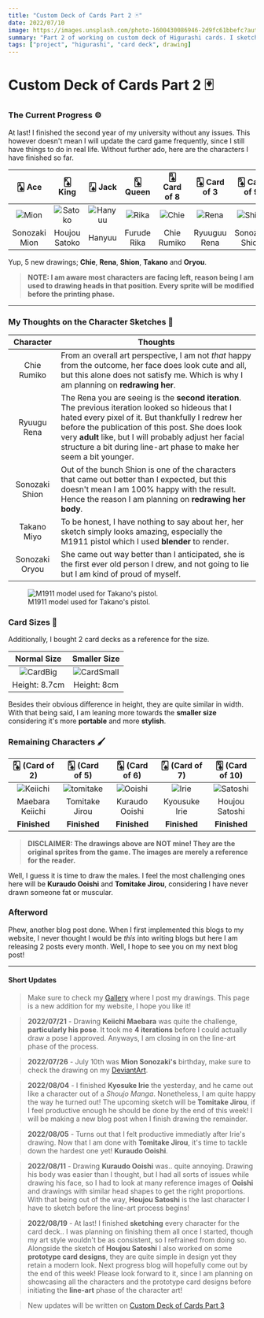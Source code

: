 ```yaml
---
title: "Custom Deck of Cards Part 2 🃏"
date: 2022/07/10
image: https://images.unsplash.com/photo-1600430086946-2d9fc61bbefc?auto=format&fit=crop&w=500&h=500&q=30
summary: "Part 2 of working on custom deck of Higurashi cards. I sketched 5 more characters, and share the idea for the card sizes."
tags: ["project", "higurashi", "card deck", drawing]
---
```


# Custom Deck of Cards Part 2 🃏

<h3 id="current-progress">The Current Progress ⚙️</h3>

At last! I finished the second year of my university without any issues. This however doesn't mean I will update the card game frequently, since I still have things to do in real life. Without further ado, here are the characters I have finished so far.

|     🂡 Ace     |      🂮 King       |      🂫 Jack       |    🂭 Queen    |  🂨 Card of 8  |  🂣 Card of 3  |   🂩 Card of 9   |    🂤 Card of 4    |    🃏 Joker     |
| :-----------: | :---------------: | :---------------: | :-----------: | :-----------: | :-----------: | :-------------: | :---------------: | :-------------: |
| ![Mion][mion] | ![Satoko][satoko] | ![Hanyuu][hanyuu] | ![Rika][rika] | ![Chie][chie] | ![Rena][rena] | ![Shion][shion] | ![Takano][takano] | ![Oryou][oryou] |
| Sonozaki Mion |   Houjou Satoko   |      Hanyuu       |  Furude Rika  |  Chie Rumiko  | Ryuuguu Rena  | Sonozaki Shion  |    Takano Miyo    | Sonozaki Oryou  |

Yup, 5 new drawings; **Chie**, **Rena**, **Shion**, **Takano** and **Oryou**.

> **NOTE: I am aware most characters are facing left, reason being I am used to drawing heads in that position. Every sprite will be modified before the printing phase.**

<hr/>

<h3 id="my-thoughts">My Thoughts on the Character Sketches 🤔</h3>

|   Character    | Thoughts                                                                                                                                                                                                                                                                                                                                      |
| :------------: | --------------------------------------------------------------------------------------------------------------------------------------------------------------------------------------------------------------------------------------------------------------------------------------------------------------------------------------------- |
|  Chie Rumiko   | From an overall art perspective, I am not _that_ happy from the outcome, her face does look cute and all, but this alone does not satisfy me. Which is why I am planning on **redrawing her**.                                                                                                                                                |
|  Ryuugu Rena   | The Rena you are seeing is the **second iteration**. The previous iteration looked so hideous that I hated every pixel of it. But thankfully I redrew her before the publication of this post. She does look very **adult** like, but I will probably adjust her facial structure a bit during line-art phase to make her seem a bit younger. |
| Sonozaki Shion | Out of the bunch Shion is one of the characters that came out better than I expected, but this doesn't mean I am 100% happy with the result. Hence the reason I am planning on **redrawing her body**.                                                                                                                                        |
|  Takano Miyo   | To be honest, I have nothing to say about her, her sketch simply looks amazing, especially the M1911 pistol which I used **blender** to render.                                                                                                                                                                                               |
| Sonozaki Oryou | She came out way better than I anticipated, she is the first ever old person I drew, and not going to lie but I am kind of proud of myself.                                                                                                                                                                                                   |

<figure>
<img src="https://i.imgur.com/MUeRCDTm.png" alt="M1911 model used for Takano's pistol."/>
<figcaption>M1911 model used for Takano's pistol.</figcaption>
</figure>

<h3 id="card-sizes">Card Sizes 📏</h3>

Additionally, I bought 2 card decks as a reference for the size.

|     Normal Size     |      Smaller Size       |
| :-----------------: | :---------------------: |
| ![CardBig][cardBig] | ![CardSmall][cardSmall] |
|    Height: 8.7cm    |       Height: 8cm       |

Besides their obvious difference in height, they are quite similar in width. With that being said, I am leaning more towards the **smaller size** considering it's more **portable** and more **stylish**.

<h3 id="remaining-characters">Remaining Characters 🖌️</h3>

|    🂢 (Card of 2)    |     🂥 (Card of 5)     |   🂦 (Card of 6)   | 🂧 (Card of 7) |   🂪 (Card of 10)    |
| :-----------------: | :-------------------: | :---------------: | :-----------: | :-----------------: |
| ![Keiichi][keiichi] | ![tomitake][tomitake] | ![Ooishi][ooishi] | ![Irie][irie] | ![Satoshi][satoshi] |
|   Maebara Keiichi   |    Tomitake Jirou     |  Kuraudo Ooishi   | Kyousuke Irie |   Houjou Satoshi    |
|    **Finished**     |     **Finished**      |   **Finished**    | **Finished**  |    **Finished**     |

> **DISCLAIMER: The drawings above are NOT mine! They are the original sprites from the game. The images are merely a reference for the reader.**

Well, I guess it is time to draw the males. I feel the most challenging ones here will be **Kuraudo Ooishi** and **Tomitake Jirou**, considering I have never drawn someone fat or muscular.

<h3 id="afterword">Afterword</h3>

Phew, another blog post done. When I first implemented this blogs to my website, I never thought I would be _this_ into writing blogs but here I am releasing 2 posts every month. Well, I hope to see you on my next blog post!

---

#### Short Updates

> Make sure to check my [Gallery](/gallery) where I post my drawings. This page is a new addition for my website, I hope you like it!

> **2022/07/21** - Drawing **Keiichi Maebara** was quite the challenge, **particularly his pose**. It took me **4 iterations** before I could actually draw a pose I approved. Anyways, I am closing in on the line-art phase of the process.

> **2022/07/26** - July 10th was **Mion Sonozaki's** birthday, make sure to check the drawing on my [DeviantArt](https://www.deviantart.com/thejayduck/art/Mion-Sonozaki-Birthday-923781589).

> **2022/08/04** - I finished **Kyosuke Irie** the yesterday, and he came out like a character out of a _Shoujo Manga_. Nonetheless, I am quite happy the way he turned out! The upcoming sketch will be **Tomitake Jirou**, if I feel productive enough he should be done by the end of this week! I will be making a new blog post when I finish drawing the remainder.

> **2022/08/05** - Turns out that I felt productive immediatly after Irie's drawing. Now that I am done with **Tomitake Jirou**, it's time to tackle down the hardest one yet! **Kuraudo Ooishi**.

> **2022/08/11** - Drawing **Kuraudo Ooishi** was.. quite annoying. Drawing his body was easier than I thought, but I had all sorts of issues while drawing his face, so I had to look at many reference images of **Ooishi** and drawings with similar head shapes to get the right proportions. With that being out of the way, **Houjou Satoshi** is the last character I have to sketch before the line-art process begins!

> **2022/08/19** - At last! I finished **sketching** every character for the card deck.. I was planning on finishing them all once I started, though my art style wouldn't be as consistent, so I refrained from doing so. Alongside the sketch of **Houjou Satoshi** I also worked on some **prototype card designs**, they are quite simple in design yet they retain a modern look. Next progress blog will hopefully come out by the end of this week! Please look forward to it, since I am planning on showcasing all the characters and the prototype card designs before initiating the **line-art** phase of the character art!

> New updates will be written on [Custom Deck of Cards Part 3](/blog/2022-08-22)

[cardBig]: https://i.imgur.com/Qp3o6tem.jpg
[cardSmall]: https://i.imgur.com/RPRYS6Om.jpg
[m1911]: https://i.imgur.com/MUeRCDTm.png
[mion]: https://i.imgur.com/dy8uNChm.png
[satoko]: https://i.imgur.com/IHEVonkm.png
[hanyuu]: https://i.imgur.com/pItxQavm.png
[rika]: https://i.imgur.com/lT1ED93m.png
[chie]: https://i.imgur.com/5cR7Yk8m.png
[rena]: https://i.imgur.com/xlYcwnIm.png
[shion]: https://i.imgur.com/N2iuoC6m.png
[takano]: https://i.imgur.com/EExSOLcm.png
[oryou]: https://i.imgur.com/YWEfXxVm.png
[irie]: https://i.imgur.com/FHv7YsPt.png
[keiichi]: https://i.imgur.com/zmLQFYyt.png
[ooishi]: https://i.imgur.com/GvDxBhxt.png
[satoshi]: https://i.imgur.com/3TAQtHdt.png
[tomitake]: https://i.imgur.com/kWESJA7t.png
